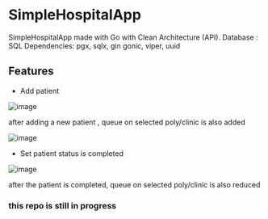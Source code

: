 # SimpleHospitalApp
SimpleHospitalApp made with Go with Clean Architecture (API). 
Database : SQL
Dependencies: pgx, sqlx, gin gonic, viper, uuid

## Features

- Add patient

![image](https://user-images.githubusercontent.com/63460549/163673718-af6c8040-2a2e-4ad6-8a1b-5fc393f31d3a.png)

after adding a new patient , queue on selected poly/clinic is also added

![image](https://user-images.githubusercontent.com/63460549/163673730-2cf9fe22-a246-4934-87d2-cdc3237960bb.png)

- Set patient status is completed

![image](https://user-images.githubusercontent.com/63460549/163673783-0000634a-0f29-4729-a97f-b74cda40f602.png)

after the patient is completed, queue on selected poly/clinic is also reduced

### this repo is still in progress